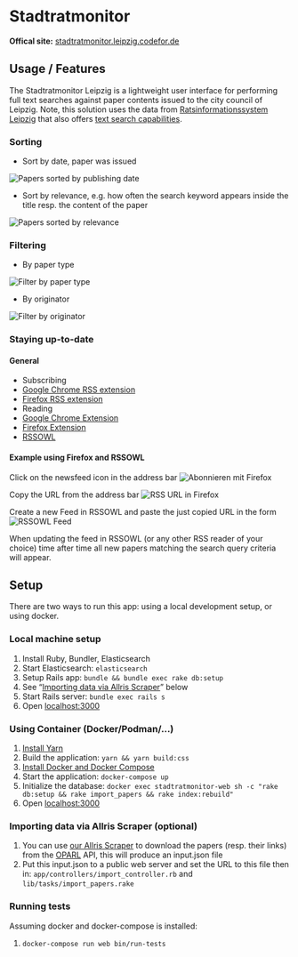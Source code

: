 # Stadtratmonitor

**Offical site:** [stadtratmonitor.leipzig.codefor.de](https://stadtratmonitor.leipzig.codefor.de/)

## Usage / Features
The Stadtratmonitor Leipzig is a lightweight user interface for performing full text searches against paper contents issued to the city council of Leipzig. Note, this solution uses the data from [Ratsinformationssystem Leipzig](https://ratsinformation.leipzig.de/allris_leipzig_public/) that also offers [text search capabilities](https://ratsinformation.leipzig.de/allris_leipzig_public/vo040).

### Sorting
 * Sort by date, paper was issued

![Papers sorted by publishing date](https://cloud.githubusercontent.com/assets/994131/14060246/b29c0356-f35e-11e5-837a-2106dd274694.JPG)

 * Sort by relevance, e.g. how often the search keyword appears inside the title resp. the content of the paper

![Papers sorted by relevance](https://cloud.githubusercontent.com/assets/994131/14060257/f7491002-f35e-11e5-9d39-f36b81c35c33.JPG)

### Filtering
 * By paper type

![Filter by paper type](https://cloud.githubusercontent.com/assets/994131/14060263/28c9d800-f35f-11e5-8c56-e8d208d85916.JPG)

 * By originator

![Filter by originator](https://cloud.githubusercontent.com/assets/994131/14060267/4fa539a6-f35f-11e5-981e-2467daf2dee2.JPG)

### Staying up-to-date
#### General
 * Subscribing
  * [Google Chrome RSS extension](https://chrome.google.com/webstore/detail/rss-subscription-extensio/nlbjncdgjeocebhnmkbbbdekmmmcbfjd?hl=de)
  * [Firefox RSS extension](https://addons.mozilla.org/en-US/firefox/addon/rss-feed-icon-in-navbar/)
 * Reading
  * [Google Chrome Extension](https://chrome.google.com/webstore/detail/rss-feed-reader/pnjaodmkngahhkoihejjehlcdlnohgmp)
  * [Firefox Extension](https://addons.mozilla.org/en-US/firefox/addon/simple-rss-reader-srr)
  * [RSSOWL](http://www.rssowl.org/)

#### Example using Firefox and RSSOWL
Click on the newsfeed icon in the address bar
![Abonnieren mit Firefox](https://cloud.githubusercontent.com/assets/994131/14060508/fe7f4514-f366-11e5-85ae-2fa2e50b91ea.JPG)

Copy the URL from the address bar
![RSS URL in Firefox](https://cloud.githubusercontent.com/assets/994131/14060515/30140e98-f367-11e5-9c77-86ba626e3c1b.JPG)

Create a new Feed in RSSOWL and paste the just copied URL in the form
![RSSOWL Feed](https://cloud.githubusercontent.com/assets/8532690/14472067/bbc5a64e-00f1-11e6-8e3e-551067b508e3.png)

When updating the feed in RSSOWL (or any other RSS reader of your choice) time after time all new papers matching the search query criteria will appear.

## Setup
There are two ways to run this app: using a local development setup, or using
docker.

### Local machine setup
1. Install Ruby, Bundler, Elasticsearch
2. Start Elasticsearch: `elasticsearch`
3. Setup Rails app: `bundle && bundle exec rake db:setup`
4. See “[Importing data via Allris Scraper](#importing-data-via-allris-scraper-optional)” below
5. Start Rails server: `bundle exec rails s`
6. Open [localhost:3000](http://localhost:3000)

### Using Container (Docker/Podman/…)
1. [Install Yarn](https://classic.yarnpkg.com/lang/en/docs/install/#debian-stable)
2. Build the application: `yarn && yarn build:css`
3. [Install Docker and Docker Compose](https://docs.docker.com/compose/install/)
4. Start the application: `docker-compose up`
5. Initialize the database: `docker exec stadtratmonitor-web sh -c "rake db:setup && rake import_papers && rake index:rebuild"`
6. Open [localhost:3000](http://localhost:3000)

### Importing data via Allris Scraper (optional)
1. You can use [our Allris Scraper](https://github.com/CodeforLeipzig/allris-scraper) to download the papers (resp. their links) from the [OPARL](https://oparl.org/) API, this will produce an input.json file
2. Put this input.json to a public web server and set the URL to this file then in:
   `app/controllers/import_controller.rb` and `lib/tasks/import_papers.rake`

### Running tests
Assuming docker and docker-compose is installed:
1. `docker-compose run web bin/run-tests`
